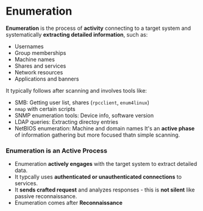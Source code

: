 # Enumeration
**Enumeration** is the process of **activity** connecting to a target system and systematically **extracting detailed information**, such as:
 - Usernames
 - Group memberships
 - Machine names
 - Shares and services
 - Network resources
 - Applications and banners

It typically follows after scanning and involves tools like:
 - SMB: Getting user list, shares (`rpcclient`, `enum4linux`)
 - `nmap` with certain scripts
 - SNMP enumeration tools: Device info, software version
 - LDAP queries: Extracting directoy entries
 - NetBIOS enumeration: Machine and domain names
It's an **active phase** of information gathering but more focused thatn simple scanning.

### Enumeration is an Active Process
 - Enumeration **actively engages** with the target system to extract detailed data.
 - It typcally uses **authenticated or unauthenticated connections** to services.
 - It **sends crafted request** and analyzes responses - this is **not silent** like passive reconnaissance.
 - Enumeration comes after **Reconnaissance**
